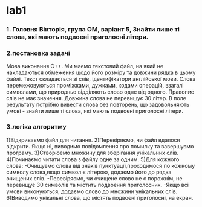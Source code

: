 # lab1
### 1. Головня Вікторія, група ОМ, варіант 5, Знайти лише ті слова, які мають подвоєні приголосні літери.
### 2.постановка задачі
Мова виконання C++.
Ми маємо текстовий файл, на який не накладаються обмеження щодо
його розміру та довжини рядка в цьому файлі.
Текст складається зі слів, ідентифікатори англійської мови.
Слова перемежовуються проміжками, дужками, кодами операцій, взагалі
символами, що природньо відділяють слово одне від одного. Правопис слів не
має значення. Довжина слова не перевищує 30 літер.
В поле результату потрібно вивести слова без повторень, що
задовольняють умові - знайти лише ті слова, які мають подвоєні приголосні літери.
### 3.логіка алгоритму
1)Відкриваємо файл для читання.
2)Перевіряємо, чи файл вдалося відкрити. Якщо ні, виводимо повідомлення про помилку та завершуємо програму.
3)Створюємо множину для зберігання унікальних слів.
4)Починаємо читати слова з файлу одне за одним.
5)Для кожного слова:
-Очищуємо слова від знаків пунктуації,проходимося по кожному символу слова,якщо символ є літерою, додаємо його до рядка очищених слів.
-Перевіряємо, чи очищене слово не є порожнім, не перевищує 30 символів та містить подвоєння приголосних.
-Якщо всі умови виконуються, додаємо слово до множини унікальних слів.
6)Виводимо унікальні слова, що містять подвоєні приголосні, на екран.
